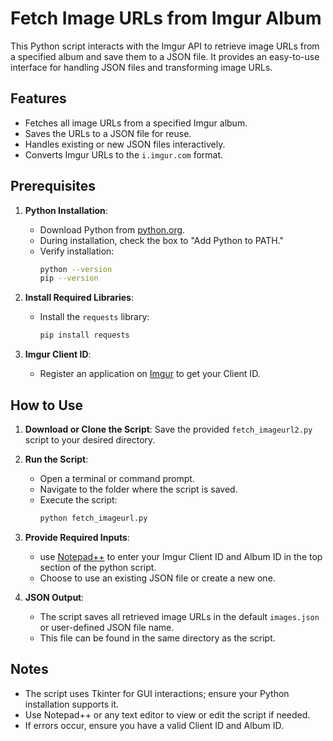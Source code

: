 # Fetch Image URLs from Imgur Album

This Python script interacts with the Imgur API to retrieve image URLs from a specified album and save them to a JSON file. It provides an easy-to-use interface for handling JSON files and transforming image URLs.

## Features
- Fetches all image URLs from a specified Imgur album.
- Saves the URLs to a JSON file for reuse.
- Handles existing or new JSON files interactively.
- Converts Imgur URLs to the `i.imgur.com` format.

## Prerequisites
1. **Python Installation**:
   - Download Python from [python.org](https://www.python.org/downloads/).
   - During installation, check the box to "Add Python to PATH."
   - Verify installation:
     ```bash
     python --version
     pip --version
     ```

2. **Install Required Libraries**:
   - Install the `requests` library:
     ```bash
     pip install requests
     ```

3. **Imgur Client ID**:
   - Register an application on [Imgur](https://api.imgur.com/oauth2/addclient) to get your Client ID.

## How to Use

1. **Download or Clone the Script**:
   Save the provided `fetch_imageurl2.py` script to your desired directory.

2. **Run the Script**:
   - Open a terminal or command prompt.
   - Navigate to the folder where the script is saved.
   - Execute the script:
     ```bash
     python fetch_imageurl.py
     ```

3. **Provide Required Inputs**:
   - use [Notepad++](https://notepad-plus-plus.org/downloads/) to enter your Imgur Client ID and Album ID in the top section of the python script.
   - Choose to use an existing JSON file or create a new one.

4. **JSON Output**:
   - The script saves all retrieved image URLs in the default `images.json` or user-defined JSON file name.
   - This file can be found in the same directory as the script.

## Notes
- The script uses Tkinter for GUI interactions; ensure your Python installation supports it.
- Use Notepad++ or any text editor to view or edit the script if needed.
- If errors occur, ensure you have a valid Client ID and Album ID.
